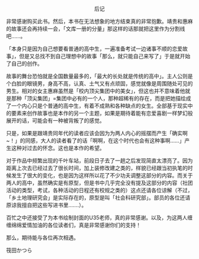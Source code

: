 <p align="center">后记</p>

非常感谢购买此书。然后，本书在无法想象的地方结束真的非常抱歉。靖贵和惠麻的故事还会再持续一会，「文库一册的分量」那这样的话那就把这里作为分割线吧……。

「本身只是因为自己想要看普通的高中生，一遍准备考试一边诸事不顺的恋爱故事」，但是又总找不到自己理想中的故事「那么，就只能自己来写了」于是就开始了自己的创作。

故事的舞台恐怕就是全国数量最多的，「最大的长处就是传统的高中」。主人公则是个白脸的眼镜男，身高不高，认真、土气又有点顽固，感觉就像是周围随处可见的男生。相对的女主惠麻虽然是「校内顶尖集团中的美女」，但这也并不意味着他就是那种「顶尖集团」=集团中必有的一个人，那种超稀有的存在，而是把她描绘成了一个内心只是个普通的高中生，有着不成熟和各种缺点的女生。全部基于现实中的要素来创作故事也是本作的另一个主题，如果是期待着能有恋爱喜剧一样梦幻般展开的话，可能会有一种被背叛了的感觉。

只是，如果是跟靖贵同年代的读者应该会因为为两人内心的摇摆而产生「确实啊~！」的同感，大人的读者看了的话「啊啊，在这个时代也会有这种事啊……」产生这种对过去的怀念。这也是本作的希望。

对于作品中频繁出现的千叶车站，前段日子去了一趟之后发现简直太漂亮了。因为距离上次去已经过去了很长时间，加上装修改建之类的，样貌已经跟当初执笔的时候发生了很大的变化，也是因为这样所以花了不少功夫调整这部分的内容。而关于两人的高中，虽然确实是有原型，但是书中几乎完全没有提及这部分的内容（社团活动的类型，考试，各种活动的日程还有校规之类的）这点还请各位谅解（不过，「乡土地理研究会」是实际存在的，原型是叫「社会科研究部」。部员的各位还请原谅我擅自把这些写进书里…….）。

百忙之中还接受了为本书绘制封面的U35老师，真的非常感谢。以及，为这两人缠缠绵绵爱情加油的各位读者们，真是非常感谢你们的支持！

那么，期待能与各位再次相遇。

筏田かつら

